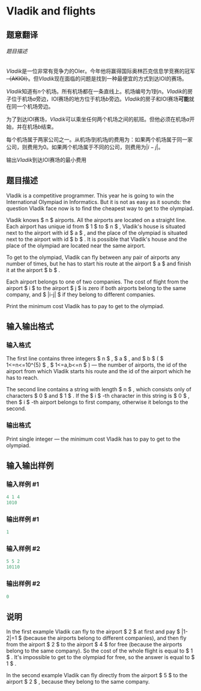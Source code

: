 # Vladik and flights

## 题意翻译

###### 题目描述

$Vladik$是一位非常有竞争力的$\text{OIer}$。今年他将赢得国际奥林匹克信息学竞赛的冠军~~（AKIOI）~~。但$Vladik$现在面临的问题是找到一种最便宜的方式到达$\text{IOI}$的赛场。

$Vladik$知道有$n$个机场。所有机场都在一条直线上。机场编号为1到$n$。$Vladik$的房子位于机场$a$旁边，$\text{IOI}$赛场的地方位于机场$b$旁边。$Vladik$的房子和$\text{IOI}$赛场**可能**就在同一个机场旁边。

为了到达$\text{IOI}$赛场，$Vladik$可以乘坐任何两个机场之间的航班。但他必须在机场$a$开始，并在机场$b$结束。

每个机场属于两家公司之一。从机场$i$到机场$j$的费用为：如果两个机场属于同一家公司，则费用为0。如果两个机场属于不同的公司，则费用为$\big|i-j\big|$。

输出$Vladik$到达$\text{IOI}$赛场的最小费用

## 题目描述

Vladik is a competitive programmer. This year he is going to win the International Olympiad in Informatics. But it is not as easy as it sounds: the question Vladik face now is to find the cheapest way to get to the olympiad.

Vladik knows $ n $ airports. All the airports are located on a straight line. Each airport has unique id from $ 1 $ to $ n $ , Vladik's house is situated next to the airport with id $ a $ , and the place of the olympiad is situated next to the airport with id $ b $ . It is possible that Vladik's house and the place of the olympiad are located near the same airport.

To get to the olympiad, Vladik can fly between any pair of airports any number of times, but he has to start his route at the airport $ a $ and finish it at the airport $ b $ .

Each airport belongs to one of two companies. The cost of flight from the airport $ i $ to the airport $ j $ is zero if both airports belong to the same company, and $ |i-j| $ if they belong to different companies.

Print the minimum cost Vladik has to pay to get to the olympiad.

## 输入输出格式

### 输入格式

The first line contains three integers $ n $ , $ a $ , and $ b $ ( $ 1<=n<=10^{5} $ , $ 1<=a,b<=n $ ) — the number of airports, the id of the airport from which Vladik starts his route and the id of the airport which he has to reach.

The second line contains a string with length $ n $ , which consists only of characters $ 0 $ and $ 1 $ . If the $ i $ -th character in this string is $ 0 $ , then $ i $ -th airport belongs to first company, otherwise it belongs to the second.

### 输出格式

Print single integer — the minimum cost Vladik has to pay to get to the olympiad.

## 输入输出样例

### 输入样例 #1

```cpp
4 1 4
1010

```
### 输出样例 #1

```cpp
1
```


### 输入样例 #2

```cpp
5 5 2
10110

```
### 输出样例 #2

```cpp
0
```


## 说明

In the first example Vladik can fly to the airport $ 2 $ at first and pay $ |1-2|=1 $ (because the airports belong to different companies), and then fly from the airport $ 2 $ to the airport $ 4 $ for free (because the airports belong to the same company). So the cost of the whole flight is equal to $ 1 $ . It's impossible to get to the olympiad for free, so the answer is equal to $ 1 $ .

In the second example Vladik can fly directly from the airport $ 5 $ to the airport $ 2 $ , because they belong to the same company.

